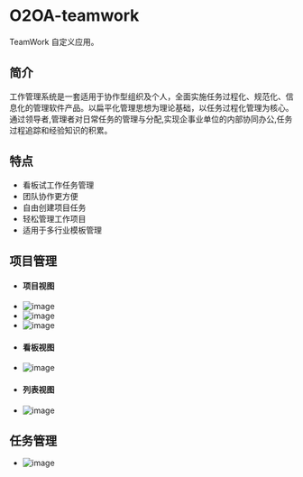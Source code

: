 # O2OA-teamwork 

TeamWork 自定义应用。


## 简介

工作管理系统是一套适用于协作型组织及个人，全面实施任务过程化、规范化、信息化的管理软件产品。以扁平化管理思想为理论基础，以任务过程化管理为核心。通过领导者,管理者对日常任务的管理与分配,实现企事业单位的内部协同办公,任务过程追踪和经验知识的积累。

## 特点

- 看板试工作任务管理
- 团队协作更方便
- 自由创建项目任务
- 轻松管理工作项目
- 适用于多行业模板管理
   
## 项目管理

* #### 项目视图
- ![image](./img/1592444575663-7c392b6d-f667-4778-bec9-23d5a42b13ae.png)
- ![image](./img/1595830558708-1a502820-aee8-4551-83a8-0d5db6f9479c.png)
- ![image](./img/1595830582713-1e0ca4f1-6fd3-41bf-9a8c-a7ffc482cea9.png)
* #### 看板视图
- ![image](./img/1592444522806-5c0dc518-dd8f-4263-a690-fde3b4cac666.png)
* #### 列表视图
- ![image](./img/1592444544627-97799a2a-9d05-476d-b8fb-9471f5f10e42.png)
## 任务管理
- ![image](./img/1592444591956-702a3356-8c81-4629-88d4-28abec1edb93.png)



